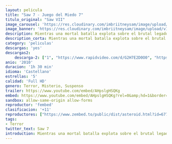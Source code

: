 ```yaml
---
layout: pelicula
title: "Saw 7 - Juego del Miedo 7"
titulo_original: "Saw VII"
image_carousel: 'https://res.cloudinary.com/imbriitneysam/image/upload/v1544148769/saw7-poster-min.jpg'
image_banner: 'https://res.cloudinary.com/imbriitneysam/image/upload/v1544148770/saw7-banner-min.jpg'
description: Mientras una mortal batalla explota sobre el brutal legado de Jigsaw, un grupo de supervivientes busca el apoyo del gurú de la autoayuda Bobby Dagen, un hombre que con sus oscuros secretos provocará una nueva ola de terror.
description_corta: Mientras una mortal batalla explota sobre el brutal legado de Jigsaw, un grupo de supervivientes busca el apoyo del gurú de la autoayuda Bobby Dagen, un hombre que con sus oscuros secretos provocará una nueva ola de terror.
category: 'peliculas'
descargas: 'yes'
descargas2:
    descarga-2: ["1", "https://www.rapidvideo.com/d/G2H7E2D0O0", "https://www.google.com/s2/favicons?domain=www.rapidvideo.com","RapidVideo","https://res.cloudinary.com/imbriitneysam/image/upload/v1541473684/mexico.png", "Latino", "Full HD"]
anio: '2010'
duracion: '1h 30 min'
idioma: 'Castellano'
estrellas: '5'
calidad: 'Full HD'
genero: Terror, Misterio, Suspenso
trailer: https://www.youtube.com/embed/AHpslgHSQKg
embed: https://www.youtube.com/embed/AHpslgHSQKg?rel=0&amp;hd=1&border=0&wmode=opaque&enablejsapi=1&modestbranding=1&controls=1&showinfo=1
sandbox: allow-same-origin allow-forms
reproductor: 'fembed'
clasificacion: '+11'
reproductores: ["https://www.zembed.to/public/dist/asteroid.html?id=677504d8e44501eff763ea4414adcd94&title=Saw%207"]
tags:
- Terror
twitter_text: Saw 7
introduction: Mientras una mortal batalla explota sobre el brutal legado de Jigsaw, un grupo de supervivientes busca el apoyo del gurú de la autoayuda Bobby Dagen, un hombre que con sus oscuros secretos provocará una nueva ola de terror.
---
```



 







